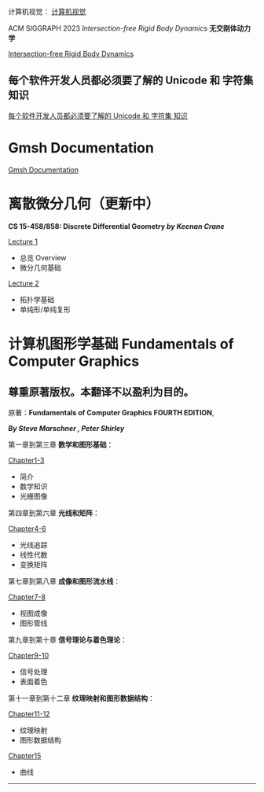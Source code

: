 计算机视觉：
[计算机视觉](CV/ComputerVision-YanliJi.md)

ACM SIGGRAPH 2023 _Intersection-free Rigid Body Dynamics_ **无交刚体动力学**

[Intersection-free Rigid Body Dynamics](./ComputerGraphics/Intsectn-freeRBdyDyn.html)

## 每个软件开发人员都必须要了解的 Unicode 和 字符集 知识

[每个软件开发人员都必须要了解的 Unicode 和 字符集 知识](./ComputerGraphics/StringsAndEncodings.md)

# Gmsh Documentation 
[Gmsh Documentation](./ComputerGraphics/gmsh/Gmsh%204.11.1.html)

# 离散微分几何（更新中）

**CS 15-458/858: Discrete Differential Geometry *by Keenan Crane***

[Lecture 1](./ComputerGraphics/DDG-1.md)

- 总览 Overview
- 微分几何基础

[Lecture 2](./ComputerGraphics/DDG-2.md)

- 拓扑学基础
- 单纯形/单纯复形


# 计算机图形学基础 Fundamentals of Computer Graphics

## 尊重原著版权。本翻译不以盈利为目的。

原著：**Fundamentals of Computer Graphics FOURTH EDITION**,

**_By Steve Marschner , Peter Shirley_**

第一章到第三章 **数学和图形基础**：

[Chapter1-3](./ComputerGraphics/ComputerGraphics-1.md)

- 简介
- 数学知识
- 光栅图像

第四章到第六章 **光线和矩阵**：

[Chapter4-6](./ComputerGraphics/ComputerGraphics-2.md)

- 光线追踪
- 线性代数
- 变换矩阵

第七章到第八章 **成像和图形流水线**：

[Chapter7-8](./ComputerGraphics/ComputerGraphics-3.md)

- 视图成像
- 图形管线

第九章到第十章 **信号理论与着色理论**：

[Chapter9-10](./ComputerGraphics/ComputerGraphics-4.md)

- 信号处理
- 表面着色

第十一章到第十二章 **纹理映射和图形数据结构**：

[Chapter11-12](./ComputerGraphics/ComputerGraphics-5.md)

- 纹理映射
- 图形数据结构


[Chapter15](./ComputerGraphics/ComputerGraphics-6.md)

- 曲线

---
